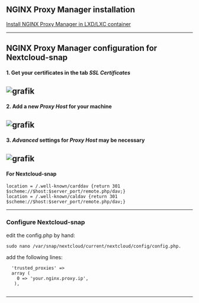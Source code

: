 ## NGINX Proxy Manager installation

[Install NGINX Proxy Manager in LXD/LXC container](https://github.com/scubamuc/scubamuc.github.io/blob/scubamuc/wiki-md/LXD-LXC-NGINX_Proxy_Manager.md)

----
## NGINX Proxy Manager configuration for Nextcloud-snap

#### 1. Get your certificates in the tab *SSL Certificates*

![grafik](https://user-images.githubusercontent.com/54933878/203948256-a7d0a63d-a5a8-4317-bc0d-a352237cbd20.png)
----

#### 2. Add a new *Proxy Host* for your machine

![grafik](https://user-images.githubusercontent.com/54933878/203948648-ce03c4a9-22d5-498c-8a05-82ea62778156.png)
----

#### 3. *Advanced* settings for *Proxy Host* may be necessary

![grafik](https://user-images.githubusercontent.com/54933878/208299781-930c748e-d411-42a4-811e-f2ccc4fa41b6.png)
----

#### For Nextcloud-snap

```
location = /.well-known/carddav {return 301 $scheme://$host:$server_port/remote.php/dav;}
location = /.well-known/caldav {return 301 $scheme://$host:$server_port/remote.php/dav;}
```
----
### Configure Nextcloud-snap

edit the config.php by hand:

```
sudo nano /var/snap/nextcloud/current/nextcloud/config/config.php. 
```
add the following lines:

```
  'trusted_proxies' => 
  array (
    0 => 'your.nginx.proxy.ip',
   ),
  
```
----
